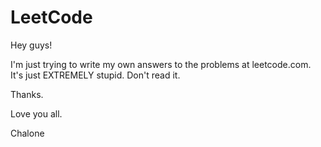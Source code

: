 # LeetCode
Hey guys! 

  I'm just trying to write my own answers to the problems at leetcode.com. 
  It's just EXTREMELY stupid. Don't read it. 

Thanks. 

Love you all.

Chalone
